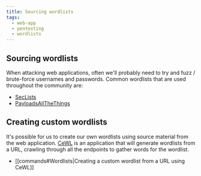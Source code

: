 ```yaml
---
title: Sourcing wordlists
tags:
  - web-app
  - pentesting
  - wordlists
---
```


## Sourcing wordlists

When attacking web applications, often we'll probably need to try and fuzz / brute-force usernames
and passwords. Common wordlists that are used throughout the community are:

- [SecLists](https://github.com/danielmiessler/SecLists)
- [PayloadsAllTheThings](https://github.com/swisskyrepo/PayloadsAllTheThings)

## Creating custom wordlists

It's possible for us to create our own wordlists using source material from the web application.
[CeWL](https://github.com/digininja/CeWL) is an application that will generate wordlists from a URL,
crawling through all the endpoints to gather words for the wordlist.

- [[commands#Wordlists|Creating a custom wordlist from a URL using CeWL]]

